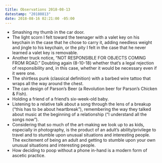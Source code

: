 ```yaml
---
title: Observations 2018-08-13
datestamp: "20180813"
date: 2018-08-16 02:21:00 -05:00
---
```


- Smashing my thumb in the car door.
- The light scorn I felt toward the teenager with a valet key on his keychain in the case that he chose to carry it, adding needless weight and jingle to his keychain, or the pity I felt in the case that he never learned a valet key is removable.
- Another truck notice, “NOT RESPONSIBLE FOR OBJECTS COMING FROM ROAD.” Doubting again (8-10-18) whether that’s a legal rejection of responsibility and, in this case, whether it would be necessary even if it were one.
- The shirtless punk (classical definition) with a barbed wire tattoo that wraps all the way around the chest.
- The can design of Parson’s Beer (a Revolution beer for Parson’s Chicken & Fish).
- Holding a friend of a friend’s six-week-old baby.
- Listening to a relative talk about a song through the lens of a breakup (“this has to be about heartbreak”), remembering the way they talked about music at the beginning of a relationship (“I understand all the songs now”).
- Considering that so much of the art-making we look up to as kids, especially in photography, is the product of an adult’s ability/privilege to travel and to stumble upon unusual situations and interesting people. The excitement of being an adult and getting to stumble upon your own unusual situations and interesting people.
- How deciding to poop without a phone in-hand is a modern form of ascetic practice.

